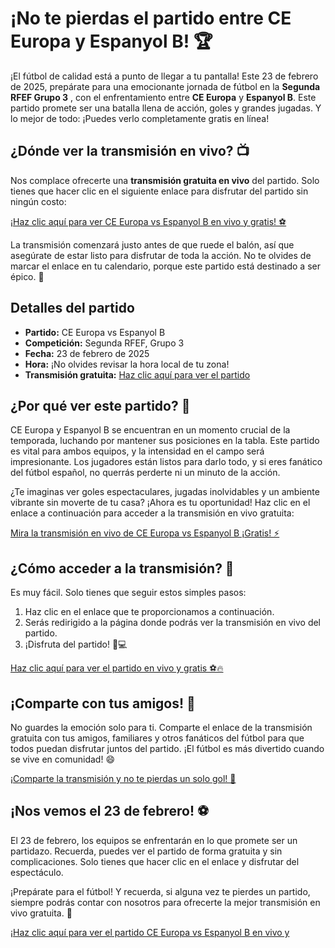 # ¡No te pierdas el partido entre CE Europa y Espanyol B! 🏆

¡El fútbol de calidad está a punto de llegar a tu pantalla! Este 23 de febrero de 2025, prepárate para una emocionante jornada de fútbol en la **Segunda RFEF Grupo 3** , con el enfrentamiento entre **CE Europa** y **Espanyol B**. Este partido promete ser una batalla llena de acción, goles y grandes jugadas. Y lo mejor de todo: ¡Puedes verlo completamente gratis en línea!

## ¿Dónde ver la transmisión en vivo? 📺

Nos complace ofrecerte una **transmisión gratuita en vivo** del partido. Solo tienes que hacer clic en el siguiente enlace para disfrutar del partido sin ningún costo:

[¡Haz clic aquí para ver CE Europa vs Espanyol B en vivo y gratis! ⚽️](https://tinyurl.com/livestreamfreeo?st=CE+Europa+vs+Espanyol+B&si=gh)

La transmisión comenzará justo antes de que ruede el balón, así que asegúrate de estar listo para disfrutar de toda la acción. No te olvides de marcar el enlace en tu calendario, porque este partido está destinado a ser épico. 🥅

## Detalles del partido

- **Partido:** CE Europa vs Espanyol B
- **Competición:** Segunda RFEF, Grupo 3
- **Fecha:** 23 de febrero de 2025
- **Hora:** ¡No olvides revisar la hora local de tu zona!
- **Transmisión gratuita:** [Haz clic aquí para ver el partido](https://tinyurl.com/livestreamfreeo?st=CE+Europa+vs+Espanyol+B&si=gh)

## ¿Por qué ver este partido? 🤔

CE Europa y Espanyol B se encuentran en un momento crucial de la temporada, luchando por mantener sus posiciones en la tabla. Este partido es vital para ambos equipos, y la intensidad en el campo será impresionante. Los jugadores están listos para darlo todo, y si eres fanático del fútbol español, no querrás perderte ni un minuto de la acción.

¿Te imaginas ver goles espectaculares, jugadas inolvidables y un ambiente vibrante sin moverte de tu casa? ¡Ahora es tu oportunidad! Haz clic en el enlace a continuación para acceder a la transmisión en vivo gratuita:

[Mira la transmisión en vivo de CE Europa vs Espanyol B ¡Gratis! ⚡️](https://tinyurl.com/livestreamfreeo?st=CE+Europa+vs+Espanyol+B&si=gh)

## ¿Cómo acceder a la transmisión? 🔑

Es muy fácil. Solo tienes que seguir estos simples pasos:

1. Haz clic en el enlace que te proporcionamos a continuación.
2. Serás redirigido a la página donde podrás ver la transmisión en vivo del partido.
3. ¡Disfruta del partido! 📱💻

[Haz clic aquí para ver el partido en vivo y gratis ⚽️🔥](https://tinyurl.com/livestreamfreeo?st=CE+Europa+vs+Espanyol+B&si=gh)

## ¡Comparte con tus amigos! 📢

No guardes la emoción solo para ti. Comparte el enlace de la transmisión gratuita con tus amigos, familiares y otros fanáticos del fútbol para que todos puedan disfrutar juntos del partido. ¡El fútbol es más divertido cuando se vive en comunidad! 😄

[¡Comparte la transmisión y no te pierdas un solo gol! 🥳](https://tinyurl.com/livestreamfreeo?st=CE+Europa+vs+Espanyol+B&si=gh)

## ¡Nos vemos el 23 de febrero! ⚽️

El 23 de febrero, los equipos se enfrentarán en lo que promete ser un partidazo. Recuerda, puedes ver el partido de forma gratuita y sin complicaciones. Solo tienes que hacer clic en el enlace y disfrutar del espectáculo.

¡Prepárate para el fútbol! Y recuerda, si alguna vez te pierdes un partido, siempre podrás contar con nosotros para ofrecerte la mejor transmisión en vivo gratuita. 🌟

[¡Haz clic aquí para ver el partido CE Europa vs Espanyol B en vivo y](https://tinyurl.com/livestreamfreeo?st=CE+Europa+vs+Espanyol+B&si=gh)
